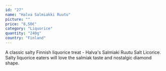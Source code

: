 ```yaml
---
id: "27"
name: "Halva Salmiakki Ruutu"
picture: ""
price: "8,50€"
category: "Liquorice"
quantity: "240g"
country: "Finland"
---
```

A classic salty Finnish liquorice treat - Halva's Salmiaki Ruutu Salt Licorice. Salty liquorice eaters will love the salmiak taste and nostalgic diamond shape.